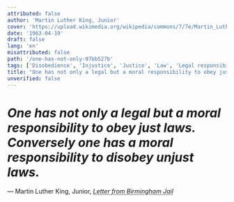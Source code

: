 ```yaml
---
attributed: false
author: 'Martin Luther King, Junior'
cover: 'https://upload.wikimedia.org/wikipedia/commons/7/7e/Martin_Luther_King%2C_Jr._and_Lyndon_Johnson.jpg'
date: '1963-04-19'
draft: false
lang: 'en'
misattributed: false
path: '/one-has-not-only-97bb527b'
tags: ['Disobedience', 'Injustice', 'Justice', 'Law', 'Legal responsibility', 'Moral responsibility', 'Obedience',  'Oppressor']
title: "One has not only a legal but a moral responsibility to obey just laws.  Conversely one has a moral responsibility to disobey unjust laws."
unverified: false
---
```


# *One has not only a legal but a moral responsibility to obey just laws.  Conversely one has a moral responsibility to disobey unjust laws.*
&mdash; Martin Luther King, Junior, <cite><em><abbr title="ISBN-13: 9780241339466">Letter from Birmingham Jail</abbr></em></cite>
